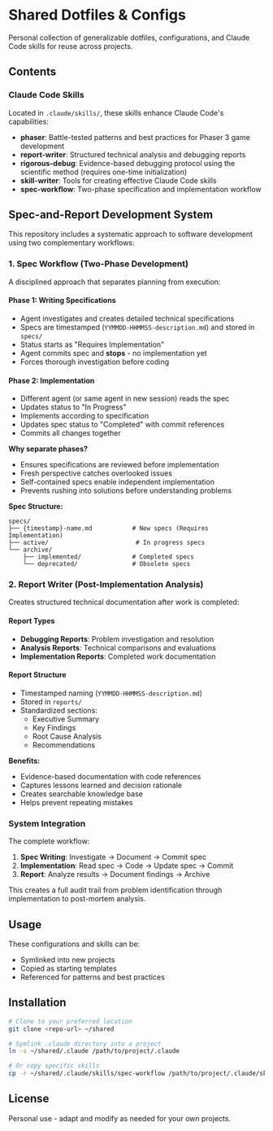 # Shared Dotfiles & Configs

Personal collection of generalizable dotfiles, configurations, and Claude Code skills for reuse across projects.

## Contents

### Claude Code Skills

Located in `.claude/skills/`, these skills enhance Claude Code's capabilities:

- **phaser**: Battle-tested patterns and best practices for Phaser 3 game development
- **report-writer**: Structured technical analysis and debugging reports
- **rigorous-debug**: Evidence-based debugging protocol using the scientific method (requires one-time initialization)
- **skill-writer**: Tools for creating effective Claude Code skills
- **spec-workflow**: Two-phase specification and implementation workflow

## Spec-and-Report Development System

This repository includes a systematic approach to software development using two complementary workflows:

### 1. Spec Workflow (Two-Phase Development)

A disciplined approach that separates planning from execution:

#### Phase 1: Writing Specifications
- Agent investigates and creates detailed technical specifications
- Specs are timestamped (`YYMMDD-HHMMSS-description.md`) and stored in `specs/`
- Status starts as "Requires Implementation"
- Agent commits spec and **stops** - no implementation yet
- Forces thorough investigation before coding

#### Phase 2: Implementation
- Different agent (or same agent in new session) reads the spec
- Updates status to "In Progress"
- Implements according to specification
- Updates spec status to "Completed" with commit references
- Commits all changes together

**Why separate phases?**
- Ensures specifications are reviewed before implementation
- Fresh perspective catches overlooked issues
- Self-contained specs enable independent implementation
- Prevents rushing into solutions before understanding problems

**Spec Structure:**
```
specs/
├── {timestamp}-name.md           # New specs (Requires Implementation)
├── active/                        # In progress specs
└── archive/
    ├── implemented/              # Completed specs
    └── deprecated/               # Obsolete specs
```

### 2. Report Writer (Post-Implementation Analysis)

Creates structured technical documentation after work is completed:

#### Report Types
- **Debugging Reports**: Problem investigation and resolution
- **Analysis Reports**: Technical comparisons and evaluations
- **Implementation Reports**: Completed work documentation

#### Report Structure
- Timestamped naming (`YYMMDD-HHMMSS-description.md`)
- Stored in `reports/`
- Standardized sections:
  - Executive Summary
  - Key Findings
  - Root Cause Analysis
  - Recommendations

**Benefits:**
- Evidence-based documentation with code references
- Captures lessons learned and decision rationale
- Creates searchable knowledge base
- Helps prevent repeating mistakes

### System Integration

The complete workflow:
1. **Spec Writing**: Investigate → Document → Commit spec
2. **Implementation**: Read spec → Code → Update spec → Commit
3. **Report**: Analyze results → Document findings → Archive

This creates a full audit trail from problem identification through implementation to post-mortem analysis.

## Usage

These configurations and skills can be:
- Symlinked into new projects
- Copied as starting templates
- Referenced for patterns and best practices

## Installation

```bash
# Clone to your preferred location
git clone <repo-url> ~/shared

# Symlink .claude directory into a project
ln -s ~/shared/.claude /path/to/project/.claude

# Or copy specific skills
cp -r ~/shared/.claude/skills/spec-workflow /path/to/project/.claude/skills/
```

## License

Personal use - adapt and modify as needed for your own projects.
